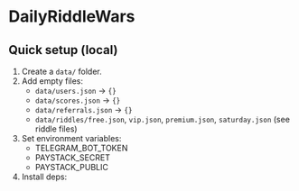 # DailyRiddleWars

## Quick setup (local)
1. Create a `data/` folder.
2. Add empty files:
   - `data/users.json` -> `{}` 
   - `data/scores.json` -> `{}` 
   - `data/referrals.json` -> `{}` 
   - `data/riddles/free.json`, `vip.json`, `premium.json`, `saturday.json` (see riddle files)
3. Set environment variables:
   - TELEGRAM_BOT_TOKEN
   - PAYSTACK_SECRET
   - PAYSTACK_PUBLIC
4. Install deps:
